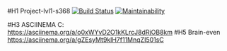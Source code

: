 #H1 Project-lvl1-s368
[![Build Status](https://travis-ci.org/IvannikovG/project-lvl1-s368.svg?branch=master)](https://travis-ci.org/IvannikovG/project-lvl1-s368)
[![Maintainability](https://api.codeclimate.com/v1/badges/9a923ba97e4af5fea525/maintainability)](https://codeclimate.com/github/IvannikovG/project-lvl1-s368/maintainability)

#H3 ASCIINEMA C:
https://asciinema.org/a/o0xWYvD2O1kKLrcJ8dRjOB8km
#H5 Brain-even
https://asciinema.org/a/gZEsyMt9klH7f11MnqZI501sC